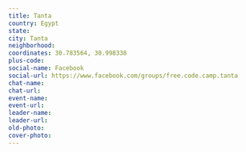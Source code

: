 ```yaml
---
title: Tanta
country: Egypt
state: 
city: Tanta
neighborhood: 
coordinates: 30.783564, 30.998338
plus-code:
social-name: Facebook
social-url: https://www.facebook.com/groups/free.code.camp.tanta
chat-name:
chat-url:
event-name:
event-url:
leader-name:
leader-url:
old-photo: 
cover-photo:
---
```

